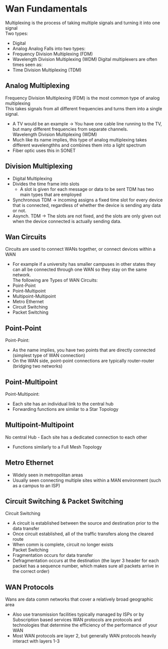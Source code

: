 # Wan Fundamentals
Multiplexing is the process of taking multiple signals and turning it into one signal <br>
Two types: <br>
- Digital
- Analog
Analog Falls into two types: <br>
- Frequency Division Multiplexing (FDM)
- Wavelength Division Multiplexing (WDM)
Digital multiplexers are often times seen as: <br>
- Time Division Multiplexing (TDM)
## Analog Multiplexing
Frequency Division Multiplexing (FDM) is the most common type of analog multiplexing <br>
This takes signals from all different frequencies and turns them into a single signal. <br>
- A TV would be an example -> You have one cable line running to the TV, but many different frequencies from separate channels. <br>
Wavelength Division Multiplexing (WDM)
- Much like its name implies, this type of analog multiplexing takes different wavelengthhs and combines them into a light spectrum
- Fiber optic uses this in SONET <br>
## Division Multiplexing
- Digital Multiplexing
- Divides the time frame into slots
  - A slot is given for each message or data to be sent
TDM has two main types that are employed
- Synchronous TDM -> incoming assigns a fixed time slot for every device that is connected, regardless of whether the device is sending any data or not. <br>
- Asynch. TDM -> The slots are not fixed, and the slots are only given out when the device connected is actually sending data. <br>
## Wan Circuits
Circuits are used to connect WANs together, or connect devices within a WAN <br>
- For example if a university has smaller campuses in other states they can all be connected through one WAN so they stay on the same network. <br>
The following are Types of WAN Circuits:
- Point-Point
- Point-Multipoint
- Multipoint-Multipoint
- Metro Ethernet
- Circuit Switching
- Packet Switching
## Point-Point
Point-Point: <br>
- As the name implies, you have two points that are directly connected (simplest type of WAN connection) <br>
- On the WAN side, point-point connections are typically router-router (bridging two networks) <br>
## Point-Multipoint
Point-Multipoint: <br>
- Each site has an individual link to the central hub
- Forwarding functions are similar to a Star Topology <br>
## Multipoint-Multipoint
No central Hub - Each site has a dedicated connection to each other <br>
- Functions similarly to a Full Mesh Topology <br>
## Metro Ethernet
- Widely seen in metropolitan areas <br>
- Usually seen connecting multiple sites within a MAN environment (such as a campus to an ISP)<br>
## Circuit Switching & Packet Switching
Circuit Switching <br>
- A circuit is established between the source and destination prior to the data transfer
- Once circuit established, all of the traffic transfers along the cleared route
- When comm is complete, circuit no longer exists <br>
Packet Switching <br>
- Fragmentation occurs for data transfer
- Defragmentation occurs at the destination (the layer 3 header for each packet has a sequence number, which makes sure all packets arrive in the correct order) <br>
## WAN Protocols
Wans are data comm networks that cover a relatively broad geographic area
- Also use transmission facilities typically managed by ISPs or by Subscription based services
WAN protocols are protocols and technologies that determine the efficiency of the performance of your WAN
- Most WAN protocols are layer 2, but generally WAN protocols heavily interact with layers 1-3

